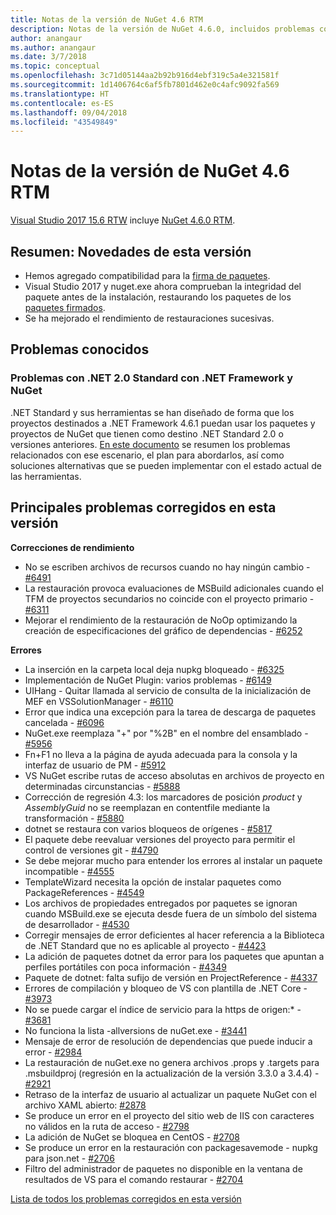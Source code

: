 ```yaml
---
title: Notas de la versión de NuGet 4.6 RTM
description: Notas de la versión de NuGet 4.6.0, incluidos problemas conocidos, correcciones de errores, características agregadas y DCR.
author: anangaur
ms.author: anangaur
ms.date: 3/7/2018
ms.topic: conceptual
ms.openlocfilehash: 3c71d05144aa2b92b916d4ebf319c5a4e321581f
ms.sourcegitcommit: 1d1406764c6af5fb7801d462e0c4afc9092fa569
ms.translationtype: HT
ms.contentlocale: es-ES
ms.lasthandoff: 09/04/2018
ms.locfileid: "43549849"
---
```

# <a name="nuget-46-rtm-release-notes"></a>Notas de la versión de NuGet 4.6 RTM

[Visual Studio 2017 15.6 RTW](https://www.visualstudio.com/news/releasenotes/vs2017-relnotes) incluye [NuGet 4.6.0 RTM](https://dist.nuget.org/win-x86-commandline/v4.6.0/nuget.exe).

## <a name="summary-whats-new-in-this-release"></a>Resumen: Novedades de esta versión

* Hemos agregado compatibilidad para la [firma de paquetes](../create-packages/sign-a-package.md).
* Visual Studio 2017 y nuget.exe ahora comprueban la integridad del paquete antes de la instalación, restaurando los paquetes de los [paquetes firmados](../reference/signed-packages-reference.md).
* Se ha mejorado el rendimiento de restauraciones sucesivas.

## <a name="known-issues"></a>Problemas conocidos

### <a name="issues-with-net-standard-20-with-net-framework--nuget"></a>Problemas con .NET 2.0 Standard con .NET Framework y NuGet 

.NET Standard y sus herramientas se han diseñado de forma que los proyectos destinados a .NET Framework 4.6.1 puedan usar los paquetes y proyectos de NuGet que tienen como destino .NET Standard 2.0 o versiones anteriores. [En este documento](https://github.com/dotnet/standard/issues/481) se resumen los problemas relacionados con ese escenario, el plan para abordarlos, así como soluciones alternativas que se pueden implementar con el estado actual de las herramientas.

## <a name="top-issues-fixed-in-this-release"></a>Principales problemas corregidos en esta versión

**Correcciones de rendimiento**

* No se escriben archivos de recursos cuando no hay ningún cambio - [#6491](https://github.com/NuGet/Home/issues/6491)
* La restauración provoca evaluaciones de MSBuild adicionales cuando el TFM de proyectos secundarios no coincide con el proyecto primario - [#6311](https://github.com/NuGet/Home/issues/6311)
* Mejorar el rendimiento de la restauración de NoOp optimizando la creación de especificaciones del gráfico de dependencias - [#6252](https://github.com/NuGet/Home/issues/6252)

**Errores**

* La inserción en la carpeta local deja nupkg bloqueado - [#6325](https://github.com/NuGet/Home/issues/6325)
* Implementación de NuGet Plugin: varios problemas - [#6149](https://github.com/NuGet/Home/issues/6149)
* UIHang - Quitar llamada al servicio de consulta de la inicialización de MEF en VSSolutionManager - [#6110](https://github.com/NuGet/Home/issues/6110)
* Error que indica una excepción para la tarea de descarga de paquetes cancelada - [#6096](https://github.com/NuGet/Home/issues/6096)
* NuGet.exe reemplaza "+" por "%2B" en el nombre del ensamblado - [#5956](https://github.com/NuGet/Home/issues/5956)
* Fn+F1 no lleva a la página de ayuda adecuada para la consola y la interfaz de usuario de PM - [#5912](https://github.com/NuGet/Home/issues/5912)
* VS NuGet escribe rutas de acceso absolutas en archivos de proyecto en determinadas circunstancias - [#5888](https://github.com/NuGet/Home/issues/5888)
* Corrección de regresión 4.3: los marcadores de posición $product$ y $AssemblyGuid$ no se reemplazan en contentfile mediante la transformación - [#5880](https://github.com/NuGet/Home/issues/5880)
* dotnet se restaura con varios bloqueos de orígenes - [#5817](https://github.com/NuGet/Home/issues/5817)
* El paquete debe reevaluar versiones del proyecto para permitir el control de versiones git - [#4790](https://github.com/NuGet/Home/issues/4790)
* Se debe mejorar mucho para entender los errores al instalar un paquete incompatible - [#4555](https://github.com/NuGet/Home/issues/4555)
* TemplateWizard necesita la opción de instalar paquetes como PackageReferences - [#4549](https://github.com/NuGet/Home/issues/4549)
* Los archivos de propiedades entregados por paquetes se ignoran cuando MSBuild.exe se ejecuta desde fuera de un símbolo del sistema de desarrollador - [#4530](https://github.com/NuGet/Home/issues/4530)
* Corregir mensajes de error deficientes al hacer referencia a la Biblioteca de .NET Standard que no es aplicable al proyecto - [#4423](https://github.com/NuGet/Home/issues/4423)
* La adición de paquetes dotnet da error para los paquetes que apuntan a perfiles portátiles con poca información - [#4349](https://github.com/NuGet/Home/issues/4349)
* Paquete de dotnet: falta sufijo de versión en ProjectReference - [#4337](https://github.com/NuGet/Home/issues/4337)
* Errores de compilación y bloqueo de VS con plantilla de .NET Core - [#3973](https://github.com/NuGet/Home/issues/3973)
* No se puede cargar el índice de servicio para la https de origen:* - [#3681](https://github.com/NuGet/Home/issues/3681)
* No funciona la lista -allversions de nuGet.exe - [#3441](https://github.com/NuGet/Home/issues/3441)
* Mensaje de error de resolución de dependencias que puede inducir a error - [#2984](https://github.com/NuGet/Home/issues/2984)
* La restauración de nuGet.exe no genera archivos .props y .targets para .msbuildproj (regresión en la actualización de la versión 3.3.0 a 3.4.4) - [#2921](https://github.com/NuGet/Home/issues/2921)
* Retraso de la interfaz de usuario al actualizar un paquete NuGet con el archivo XAML abierto: [#2878](https://github.com/NuGet/Home/issues/2878)
* Se produce un error en el proyecto del sitio web de IIS con caracteres no válidos en la ruta de acceso - [#2798](https://github.com/NuGet/Home/issues/2798)
* La adición de NuGet se bloquea en CentOS - [#2708](https://github.com/NuGet/Home/issues/2708)
* Se produce un error en la restauración con packagesavemode - nupkg para json.net - [#2706](https://github.com/NuGet/Home/issues/2706)
* Filtro del administrador de paquetes no disponible en la ventana de resultados de VS para el comando restaurar - [#2704](https://github.com/NuGet/Home/issues/2704)

[Lista de todos los problemas corregidos en esta versión](https://github.com/NuGet/Home/issues?q=is%3Aissue+is%3Aclosed+milestone%3A%224.6")
